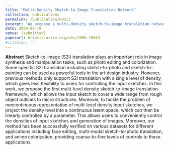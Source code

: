 ```yaml
---
title: "Multi-Density Sketch-to-Image Translation Network"
collection: publications
permalink: /publication/mdsit
excerpt: 'We propose a multi-density sketch-to-image translation network (MDSIT), which can support input sketches at different density levels'
date: 2020-06-19
venue: (submitted)
paperurl: https://arxiv.org/abs/2006.10649
#citation: ''
---
```

__Abstract__
Sketch-to-image (S2I) translation plays an important role in image synthesis and manipulation tasks, such as photo editing and colorization. Some specific S2I translation including sketch-to-photo and sketch-to-painting can be used as powerful tools in the art design industry. However, previous methods only support S2I translation with a single level of density, which gives less flexibility to users for controlling the input sketches. In this work, we propose the first multi-level density sketch-to-image translation framework, which allows the input sketch to cover a wide range from rough object outlines to micro structures. Moreover, to tackle the problem of noncontinuous representation of multi-level density input sketches, we project the density level into a continuous latent space, which can then be linearly controlled by a parameter. This allows users to conveniently control the densities of input sketches and generation of images. Moreover, our method has been successfully verified on various datasets for different applications including face editing, multi-modal sketch-to-photo translation, and anime colorization, providing coarse-to-fine levels of controls to these applications.
